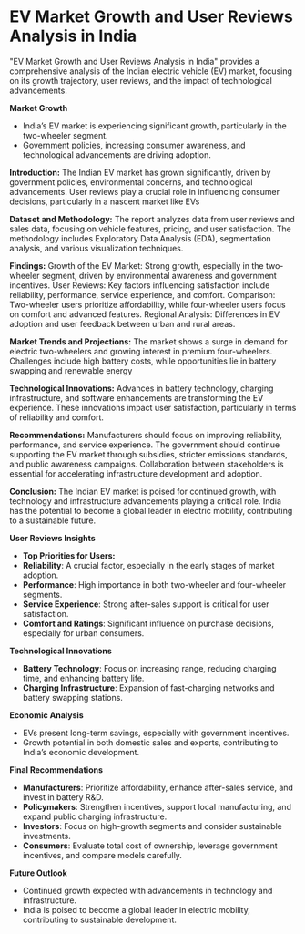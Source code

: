 # EV Market Growth and User Reviews Analysis in India
"EV Market Growth and User Reviews Analysis in India" provides a comprehensive analysis of the Indian electric vehicle (EV) market, focusing on its growth trajectory, user reviews, and the impact of technological advancements.

**Market Growth**
- India’s EV market is experiencing significant growth, particularly in the two-wheeler segment.
- Government policies, increasing consumer awareness, and technological advancements are driving adoption.

**Introduction:**
The Indian EV market has grown significantly, driven by government policies, environmental concerns, and technological advancements.
User reviews play a crucial role in influencing consumer decisions, particularly in a nascent market like EVs

**Dataset and Methodology:**
The report analyzes data from user reviews and sales data, focusing on vehicle features, pricing, and user satisfaction.
The methodology includes Exploratory Data Analysis (EDA), segmentation analysis, and various visualization techniques.

**Findings:**
Growth of the EV Market: Strong growth, especially in the two-wheeler segment, driven by environmental awareness and government incentives.
User Reviews: Key factors influencing satisfaction include reliability, performance, service experience, and comfort.
Comparison: Two-wheeler users prioritize affordability, while four-wheeler users focus on comfort and advanced features.
Regional Analysis: Differences in EV adoption and user feedback between urban and rural areas.

**Market Trends and Projections:**
The market shows a surge in demand for electric two-wheelers and growing interest in premium four-wheelers.
Challenges include high battery costs, while opportunities lie in battery swapping and renewable energy 

**Technological Innovations:**
Advances in battery technology, charging infrastructure, and software enhancements are transforming the EV experience.
These innovations impact user satisfaction, particularly in terms of reliability and comfort.

**Recommendations:**
Manufacturers should focus on improving reliability, performance, and service experience.
The government should continue supporting the EV market through subsidies, stricter emissions standards, and public awareness campaigns.
Collaboration between stakeholders is essential for accelerating infrastructure development and adoption.

**Conclusion:**
The Indian EV market is poised for continued growth, with technology and infrastructure advancements playing a critical role.
India has the potential to become a global leader in electric mobility, contributing to a sustainable future.

 **User Reviews Insights**
  - **Top Priorities for Users:**
  - **Reliability**: A crucial factor, especially in the early stages of market adoption.
  - **Performance**: High importance in both two-wheeler and four-wheeler segments.
  - **Service Experience**: Strong after-sales support is critical for user satisfaction.
  - **Comfort and Ratings**: Significant influence on purchase decisions, especially for urban consumers.

 **Technological Innovations**
- **Battery Technology**: Focus on increasing range, reducing charging time, and enhancing battery life.
- **Charging Infrastructure**: Expansion of fast-charging networks and battery swapping stations.

 **Economic Analysis**
- EVs present long-term savings, especially with government incentives.
- Growth potential in both domestic sales and exports, contributing to India’s economic development.

 **Final Recommendations**
- **Manufacturers**: Prioritize affordability, enhance after-sales service, and invest in battery R&D.
- **Policymakers**: Strengthen incentives, support local manufacturing, and expand public charging infrastructure.
- **Investors**: Focus on high-growth segments and consider sustainable investments.
- **Consumers**: Evaluate total cost of ownership, leverage government incentives, and compare models carefully.

 **Future Outlook**
- Continued growth expected with advancements in technology and infrastructure.
- India is poised to become a global leader in electric mobility, contributing to sustainable development.
